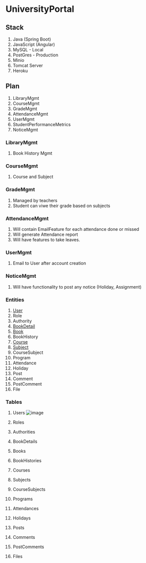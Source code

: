 # UniversityPortal

## Stack
1. Java (Spring Boot)
2. JavaScript (Angular)
5. MySQL - Local
6. PostGres - Production
7. Minio
8. Tomcat Server
10. Heroku

## Plan
1. LibraryMgmt
2. CourseMgmt
3. GradeMgmt
4. AttendanceMgmt
5. UserMgmt
6. StudentPerformanceMetrics
7. NoticeMgmt


### LibraryMgmt
1. Book History Mgmt
### CourseMgmt
1. Course and Subject
### GradeMgmt
1. Managed by teachers
2. Student can viwe their grade based on subjects
### AttendanceMgmt
1. Will contain EmailFeature for each attendance done or missed
2. Will generate Attendance report
3. Will have features to take leaves.
### UserMgmt
1. Email to User after account creation
### NoticeMgmt
1. Will have functionality to post any notice (Holiday, Assignment)

### Entities

1. [User](https://github.com/mnzit/UniversityPortal/blob/master/src/main/java/com/nepalaya/up/model/User.java)
3. Role
4. Authority
5. [BookDetail](https://github.com/mnzit/UniversityPortal/blob/master/src/main/java/com/nepalaya/up/model/BookDetail.java)
6. [Book](https://github.com/mnzit/UniversityPortal/blob/master/src/main/java/com/nepalaya/up/model/Book.java)
7. BookHistory
8. [Course](https://github.com/mnzit/UniversityPortal/blob/master/src/main/java/com/nepalaya/up/model/Course.java)
9. [Subject](https://github.com/mnzit/UniversityPortal/blob/master/src/main/java/com/nepalaya/up/model/Subject.java)
10. CourseSubject
11. Program
12. Attendance
13. Holiday
14. Post
15. Comment
16. PostComment
17. File

### Tables

1. Users
![image](https://user-images.githubusercontent.com/21164124/145242624-b399cf94-bb6a-4bb3-b2f9-c0d4c643ce0f.png)

3. Roles
4. Authorities
5. BookDetails
6. Books
7. BookHistories
8. Courses
9. Subjects
10. CourseSubjects
11. Programs
12. Attendances
13. Holidays
14. Posts
15. Comments
16. PostComments
17. Files
